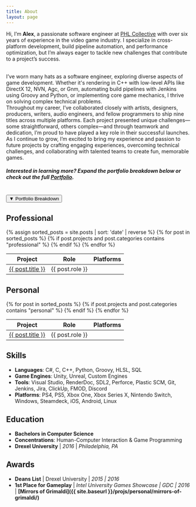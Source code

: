 ```yaml
---
title: About
layout: page
---
```

<!-- ![Profile Image]({{ site.url }}/{{ site.picture }}) -->

Hi, I’m **Alex**, a passionate software engineer at [PHL Collective](https://www.phlcollective.com/) with over six years of experience in the video game industry. I specialize in cross-platform development, build pipeline automation, and performance optimization, but I’m always eager to tackle new challenges that contribute to a project’s success.

<br>
I’ve worn many hats as a software engineer, exploring diverse aspects of game development. Whether it's rendering in C++ with low-level APIs like DirectX 12, NVN, Agc, or Gnm, automating build pipelines with Jenkins using Groovy and Python, or implementing core game mechanics, I thrive on solving complex technical problems.

<br>
Throughout my career, I’ve collaborated closely with artists, designers, producers, writers, audio engineers, and fellow programmers to ship nine titles across multiple platforms. Each project presented unique challenges—some straightforward, others complex—and through teamwork and dedication, I’m proud to have played a key role in their successful launches.

<br>
As I continue to grow, I’m excited to bring my experience and passion to future projects by crafting engaging experiences, overcoming technical challenges, and collaborating with talented teams to create fun, memorable games.

##### Interested in learning more? Expand the portfolio breakdown below or check out the full [Portfolio](/projects/).

<br>
<button id="toggle-section-btn" onclick="toggleSection()">
    <span id="toggle-icon">▼</span> Portfolio Breakdown
</button>

<div id="collapsible-section" class="hidden">
  <style>
    .platform-icon-link img {
      transition: filter 0.3s;
    }
    .platform-icon-link:hover img {
      /* Disabling apparently violates xbox logo law */
      /* filter: brightness(1.5) contrast(1.1);
      transform: scale(1.1); */
    }
  </style>
  <script>
    function getPlatformIcon(platform) {
      const platformIcons = {
        "steam": "/assets/images/platform_icons/steam-icon.png",
        "ps": "/assets/images/platform_icons/ps-icon.png",
        "xbox": "/assets/images/platform_icons/xbox-icon.png",
        "switch": "/assets/images/platform_icons/switch-icon.png",
        "pc": "/assets/images/platform_icons/pc-icon.png",
        "ios": "/assets/images/platform_icons/ios-icon.png",
        "android": "/assets/images/platform_icons/android-icon.png",
        "htc vive": "/assets/images/platform_icons/htc-vive-icon.png",
        "oculus rift": "/assets/images/platform_icons/oculus-rift-icon.png",
        "itch": "/assets/images/platform_icons/itch-icon.png"
      };
      return platformIcons[platform] || null;
    }

    function renderPlatformIcons(platformsString, platformLinks, containerId) {
      const platforms = platformsString.split(", ").map(platform => platform.trim().toLowerCase());
      const uniquePlatforms = [...new Set(platforms.map(platform => {
        if (platform === "ps4" || platform === "ps5") return "PS";
        if (platform === "xbox one" || platform === "xbox series x") return "Xbox";
        return platform.charAt(0).toUpperCase() + platform.slice(1);
      }))];
      
      const container = document.getElementById(containerId);
      container.style.display = "flex";
      container.style.justifyContent = "center";
      container.style.alignItems = "center";
      uniquePlatforms.forEach(platform => {
        const platformlink_lowercase = platform.toLowerCase();
        const iconPath = getPlatformIcon(platformlink_lowercase);
        const platformLink = platformLinks[platformlink_lowercase];
        if (iconPath && platformLink) {
          const a = document.createElement("a");
          a.href = platformLink;
          a.target = "_blank";
          a.className = "platform-icon-link";
          const img = document.createElement("img");
          img.src = iconPath;
          img.alt = platform;
          img.style.width = "30px";
          img.style.height = "30px";
          img.style.margin = "0 5px";
          a.appendChild(img);
          container.appendChild(a);
        }
      });
    }
  </script>

  <h2>Professional</h2>

  <table>
    <thead>
      <tr>
        <th>Project</th>
        <th>Role</th>
        <th>Platforms</th>
      </tr>
    </thead>
    <tbody>
      {% assign sorted_posts = site.posts | sort: 'date' | reverse %}
      {% for post in sorted_posts %}
      {% if post.projects and post.categories contains "professional" %}
      <tr>
        <td><a href="{% if post.externalLink %}{{ post.externalLink }}{% else %}{{ site.url }}{{ post.url }}{% endif %}">{{ post.title }}</a></td>
        <td>{{ post.role }}</td>
        <td>
          <div id="platform-icons-{{ forloop.index0 }}"></div>
          <script>
            document.addEventListener("DOMContentLoaded", function() {
              renderPlatformIcons("{{ post.platforms }}", {{ post.platform_links | jsonify }}, "platform-icons-{{ forloop.index0 }}");
            });
          </script>
        </td>
      </tr>
      {% endif %}
      {% endfor %}
    </tbody>
  </table>
  
  <h2>Personal</h2>

  <table>
    <thead>
      <tr>
        <th>Project</th>
        <th>Role</th>
        <th>Platforms</th>
      </tr>
    </thead>
    <tbody>
      {% for post in sorted_posts %}
      {% if post.projects and post.categories contains "personal" %}
      <tr>
        <td><a href="{% if post.externalLink %}{{ post.externalLink }}{% else %}{{ site.url }}{{ post.url }}{% endif %}">{{ post.title }}</a></td>
        <td>{{ post.role }}</td>
        <td>
          <div id="platform-icons-personal-{{ forloop.index0 }}"></div>
          <script>
            document.addEventListener("DOMContentLoaded", function() {
              renderPlatformIcons("{{ post.platforms }}", {{ post.platform_links | jsonify }}, "platform-icons-personal-{{ forloop.index0 }}");
            });
          </script>
        </td>
      </tr>
      {% endif %}
      {% endfor %}
    </tbody>
  </table>
</div>

<script>

function toggleWithDisplay() {
  const element = document.getElementById('animatedElement');
  if (element.style.display === "none" || !element.style.display) {
    element.style.display = "block";
    requestAnimationFrame(() => {
      element.classList.add('visible');
    });
  } else {
    element.classList.remove('visible');
    element.addEventListener('transitionend', () => {
      element.style.display = "none";
    }, { once: true });
  }
}
function toggleSection() {
    const section = document.getElementById("collapsible-section");
    const icon = document.getElementById("toggle-icon");

    if (!section) return;

    const animationDuration = 500;
    const viewportCenter = window.innerHeight / 2;
    const startScroll = window.scrollY;
    const startTime = performance.now();

    function animateScroll() {
        const currentTime = performance.now();
        const elapsedTime = currentTime - startTime;
        const progress = Math.min(elapsedTime / animationDuration, 1);

        const sectionRect = section.getBoundingClientRect();
        const sectionCenter = sectionRect.top + sectionRect.height / 2 + window.scrollY;
        const scrollOffset = sectionCenter - viewportCenter;

        const currentScroll = startScroll + (scrollOffset - startScroll) * progress;
        window.scrollTo(0, currentScroll);

        if (progress < 1) {
            requestAnimationFrame(animateScroll);
        }
    }

    const isVisible = section.classList.contains("visible");
    section.classList.toggle("visible", !isVisible);

    icon.textContent = isVisible ? "▼" : "▲";

    requestAnimationFrame(() => {
        animateScroll();
    });
}


</script>

## Skills
- **Languages**: C#, C, C++, Python, Groovy, HLSL, SQL
- **Game Engines**: Unity, Unreal, Custom Engines
- **Tools**: Visual Studio, RenderDoc, SDL2, Perforce, Plastic SCM, Git, Jenkins, Jira, ClickUp, FMOD, Discord
- **Platforms**: PS4, PS5, Xbox One, Xbox Series X, Nintendo Switch, Windows, Steamdeck, iOS, Android, Linux

## Education
- **Bachelors in Computer Science**
- **Concentrations**: Human-Computer Interaction & Game Programming
- **Drexel University** \| *2016* \| *Philadelphia, PA*

## Awards
- **Deans List** \| Drexel University \| *2015 \| 2016*
- **1st Place for Gameplay** \| *Intel University Games Showcase \| GDC \| 2016* \| **[Mirrors of Grimaldi]({{ site.baseurl }}/projs/personal/mirrors-of-grimaldi/)**